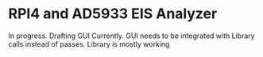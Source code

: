 # RPI4 and AD5933 EIS Analyzer
 In progress.  Drafting GUI Currently.
 GUI needs to be integrated with Library calls instead of passes.
 Library is mostly working
